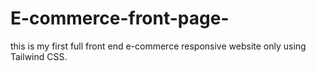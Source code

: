 # E-commerce-front-page-
this is my first full front end e-commerce responsive website only using Tailwind CSS.
